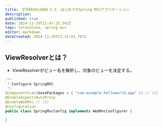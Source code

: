 ```yaml
---
title: 【TERASOLUNA】2.3. はじめてのSpring MVCアプリケーション
description: 
published: true
date: 2024-11-20T11:47:25.542Z
tags: terasoluna, spring mvc
editor: markdown
dateCreated: 2024-11-20T11:31:03.707Z
---
```


## ViewResolverとは？
- ViewResolverがビュー名を解析し、対象のビューを決定する。
```java
/**
 * Configure SpringMVC.
 */
@ComponentScan(basePackages = { "com.example.helloworld.app" }) // (2)
@EnableAspectJAutoProxy
@EnableWebMvc // (1)
@Configuration
public class SpringMvcConfig implements WebMvcConfigurer {

}
```
